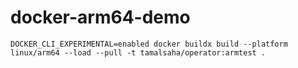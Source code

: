 # docker-arm64-demo

```
DOCKER_CLI_EXPERIMENTAL=enabled docker buildx build --platform linux/arm64 --load --pull -t tamalsaha/operator:armtest .
```
